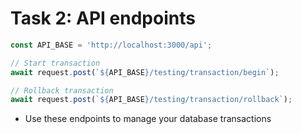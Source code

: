 # Task 2: API endpoints

```typescript
const API_BASE = 'http://localhost:3000/api';

// Start transaction
await request.post(`${API_BASE}/testing/transaction/begin`);

// Rollback transaction
await request.post(`${API_BASE}/testing/transaction/rollback`);
```

- Use these endpoints to manage your database transactions

